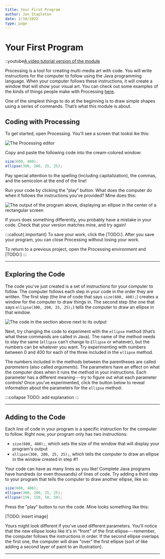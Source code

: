 ```yaml
---
title: Your First Program
author: Jon Stapleton
date: 3/10/2022
type: page
---
```


# Your First Program

::youtube[A video tutorial version of the module](#id)

Processing is a tool for creating multi-media art with code. You will write instructions for the computer to follow using the Java programming language. When your computer follows these instructions, it will create a window that will show your visual art. You can check out some examples of the kinds of things people make with Processing [here](https://openprocessing.org/browse/#).

One of the simplest things to do at the beginning is to draw simple shapes using a series of commands. That’s what this module is about.

## Coding with Processing

To get started, open Processing. You'll see a screen that looksl ike this:

![The Processing editor](TODO:)

Copy and paste the following code into the cream-colored window:

```java
size(600, 400);
ellipse(300, 200, 25, 25);
```

Pay special attention to the spelling (including capitalization), the commas, and the semicolon at the end of the line!

Run your code by clicking the “play” button. What does the computer do when it follows the instructions you’ve provided? Mine does this:

![The output of the program above, displaying an ellipse in the center of a rectangular screen](TODO:)

If yours does something differently, you probably have a mistake in your code. Check that your version matches mine, and try again!

:::callout{.important}
To save your work, click the [TODO:]. After you save your program, you can close Processing without losing your work.

To return to a previous project, open the Processing environment and [TODO:]
:::

---

## Exploring the Code

The code you've just created is a set of instructions for your computer to follow. The computer follows each step in your code in the order they are written. The first step (the line of code that says `size(600, 400);`) creates a window for the computer to draw things in. The second step (the one that says `ellipse(300, 200, 25, 25);`) tells the computer to draw an ellipse in that window.

![The code in the section above next to its output](TODO:)

Next, try changing the code to experiment with the  `ellipse`  method (that’s what these commands are called in Java). The name of the method needs to stay the same (`ellipse`  can’t change to  `Ellipse`  or whatever), but the numbers can be whatever you want. Try experimenting with numbers between 0 and 400 for each of the three included in the  `ellipse`  method.

The numbers included in the methods between the parentheses are called  _parameters_ (also called *arguments*). The parameters have an effect on what the computer does when it runs the method in your instructions. Each parameter has a different meaning---try to figure out what each parameter controls! Once you've experimented, click the button below to reveal information about the parameters for the `ellipse` method:

:::collapse
TODO: add explanation
:::

---

## Adding to the Code

Each line of code in your program is a specific instruction for the computer to follow. Right now, your program only has two instructions:

-   `size(600, 400);`, which sets the size of the window that will display your program's output
-   `ellipse(300, 200, 25, 25);`, which tells the computer to draw an ellipse in the window created in step #1

Your code can have as many lines as you like! Complete Java programs have hundreds (or even thousands) of lines of code. Try adding a third step to your program that tells the computer to draw another ellipse, like so:

```java
size(600, 400);
ellipse(300, 200, 25, 25);
ellipse(150, 150, 50, 50);
```

Press the "play" button to run the code. Mine looks something like this:

[TODO: insert image]

Yours might look different if you've used different parameters. You'll notice that the new ellipse looks like it's in "front" of the first ellipse---remember, the computer follows the instructions in order. If the second ellipse overlaps the first one, the computer will draw "over" the first ellipse (sort of like adding a second layer of paint to an illustration).

---